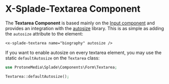 # X-Splade-Textarea Component

The **Textarea Component** is based mainly on the [Input component](/form-input.md) and provides an integration with the [autosize](https://www.jacklmoore.com/autosize/) library. This is as simple as adding the `autosize` attribute to the element:

```blade
<x-splade-textarea name="biography" autosize />
```

If you want to enable autosize on every textarea element, you may use the static `defaultAutosize` on the `Textarea` class:

```php
use ProtoneMedia\Splade\Components\Form\Textarea;

Textarea::defaultAutosize();
```